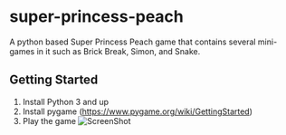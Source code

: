 # super-princess-peach
A python based Super Princess Peach game that contains several mini-games in it such as Brick Break, Simon, and Snake.

## Getting Started
1. Install Python 3 and up 
2. Install pygame (https://www.pygame.org/wiki/GettingStarted)
3. Play the game
![ScreenShot](https://raw.github.com/{username}/{repository}/{branch}/{path})

